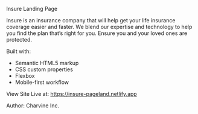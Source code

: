 Insure Landing Page

Insure is an insurance company that will help get your life insurance coverage easier and faster.
We blend our expertise and technology to help you find the plan that’s right for you.
Ensure you and your loved ones are protected.


Built with:
- Semantic HTML5 markup
- CSS custom properties
- Flexbox
- Mobile-first workflow

View Site Live at:
https://insure-pageland.netlify.app


Author:
Charvine Inc.